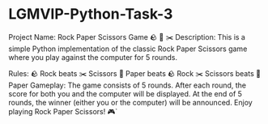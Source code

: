 # LGMVIP-Python-Task-3
Project Name: Rock Paper Scissors Game 🪨 📄 ✂️
Description:
This is a simple Python implementation of the classic Rock Paper Scissors game where you play against the computer for 5 rounds.

Rules:
🪨 Rock beats ✂️ Scissors
📄 Paper beats 🪨 Rock
✂️ Scissors beats 📄 Paper
Gameplay:
The game consists of 5 rounds.
After each round, the score for both you and the computer will be displayed.
At the end of 5 rounds, the winner (either you or the computer) will be announced.
Enjoy playing Rock Paper Scissors! 🎮`
